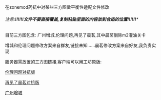 在zonemod药抗中对某些三方图做平衡性适配文件修改

###### 注意:**!!!!!!文件不要直接覆盖,复制粘贴里面的内容放到合适的位置!!!!!!***

目前三方图包含: 广州增城,伦理问题,再见了晨茗,其中晨茗删除m2灌油关卡

增城和伦理问题修改方案来自群友,链接未知......晨茗修改方案来自好友,我负责实现

服务器需放置的三方图链接,客户端可以用工坊原版:

[伦理问题对抗版](https://cloud.06dn.com/s/pw0ycg)

[再见了晨茗对抗版](https://cloud.06dn.com/s/BY6Jcw)

[广州增城](https://steamcommunity.com/sharedfiles/filedetails/?id=2396847377)